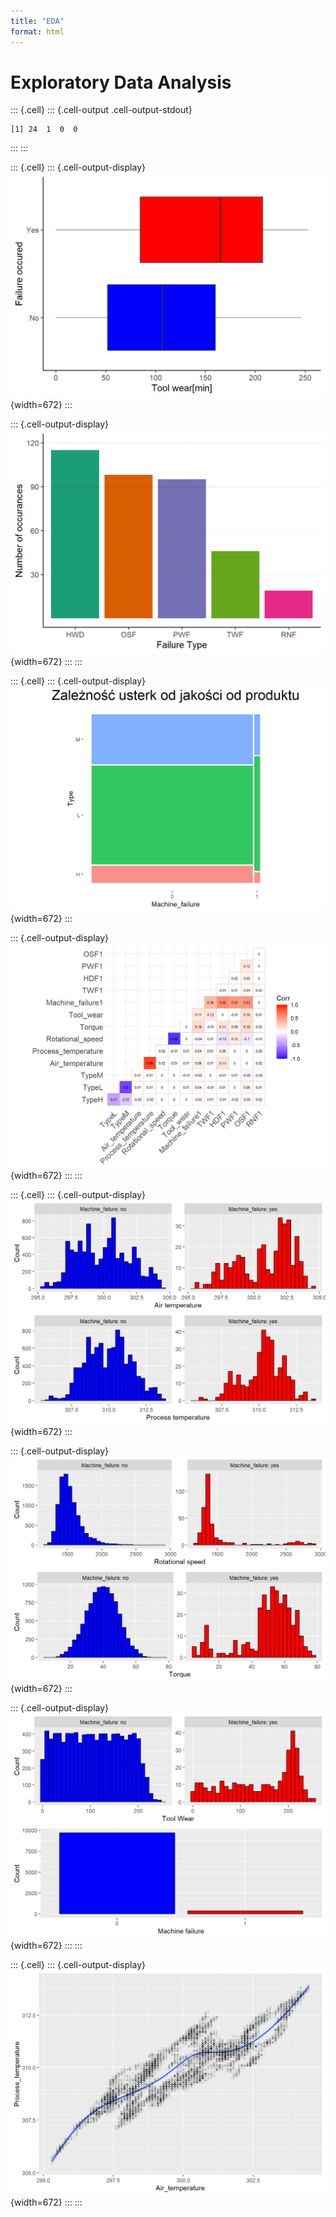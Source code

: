 ```yaml
---
title: "EDA"
format: html
---
```



# Exploratory Data Analysis 


::: {.cell}
::: {.cell-output .cell-output-stdout}
```
[1] 24  1  0  0
```
:::
:::

::: {.cell}
::: {.cell-output-display}
![](EDA_files/figure-html/unnamed-chunk-2-1.png){width=672}
:::

::: {.cell-output-display}
![](EDA_files/figure-html/unnamed-chunk-2-2.png){width=672}
:::
:::

::: {.cell}
::: {.cell-output-display}
![](EDA_files/figure-html/unnamed-chunk-3-1.png){width=672}
:::

::: {.cell-output-display}
![](EDA_files/figure-html/unnamed-chunk-3-2.png){width=672}
:::
:::

::: {.cell}
::: {.cell-output-display}
![](EDA_files/figure-html/unnamed-chunk-4-1.png){width=672}
:::

::: {.cell-output-display}
![](EDA_files/figure-html/unnamed-chunk-4-2.png){width=672}
:::

::: {.cell-output-display}
![](EDA_files/figure-html/unnamed-chunk-4-3.png){width=672}
:::
:::

::: {.cell}
::: {.cell-output-display}
![](EDA_files/figure-html/unnamed-chunk-5-1.png){width=672}
:::
:::

